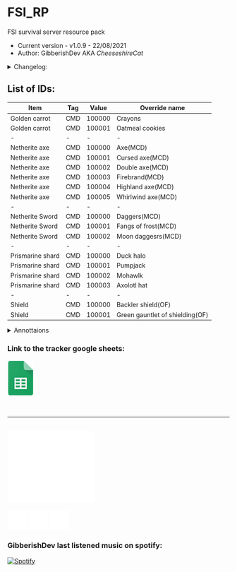 # FSI_RP

FSI survival server resource pack
* Current version - v1.0.9 - 22/08/2021
* Author: GibberishDev AKA *CheeseshireCat*

<details>
  <summary>Changelog:</summary>
  <details>
    <summary>Pre 22/08/2021</summary>
    ║ + added Crayons - Golden carrot override<br>
    ║ + added Oatmeal cookie - Golden carrot override<br>
    ║ + added Axe(MCD) - Netherite axe override<br>
    ║ + added Cursed axe(MCD) - Netherite axe override<br>
    ║ + added Double axe(MCD) - Netherite axe override<br>
    ║ + added Firebrand(MCD) - Netherite axe override<br>
    ║ + added Highland axe(MCD) - Netherite axe override<br>
    ║ + added Whirlwind(MCD) - Netherite axe override<br>
    ║ + added Duck halo - Prismarine shard override<br>
    ║ + added Pumpjack - Prismarine shard override<br>
    ║ + added Mohawlk - Prismarine shard override<br>
    ║ + added Axolotl hat - Prismarine shard override<br>
    ║ + added Bakler shield(OF) - Shield override<br>
    ╚ + added Green gauntlet of shielding(OF) - Shield override<br>
  </details>
  <details>
    <summary>22/08/2021</summary>
    ║ + added Daggers(MCD) - Netherite sword override<br>
    ║ + added Fangs of frost(MCD) - Netherite sword override<br>
    ║ + added Moon daggers(MCD) - Netherite sword override<br>
    ╚ ~ Project restructure
  </details>
</details>
  
  ## List of IDs:
  | Item | Tag | Value | Override name |
  | ----- | ----- | ----- | ----- |
  | Golden carrot | CMD | 100000 | Crayons |
  | Golden carrot | CMD | 100001 | Oatmeal cookies |
  | - | - | - | - |
  | Netherite axe | CMD | 100000 | Axe(MCD) |
  | Netherite axe | CMD | 100001 | Cursed axe(MCD) |
  | Netherite axe | CMD | 100002 | Double axe(MCD) |
  | Netherite axe | CMD | 100003 | Firebrand(MCD) |
  | Netherite axe | CMD | 100004 | Highland axe(MCD) |
  | Netherite axe | CMD | 100005 | Whirlwind axe(MCD) |
  | - | - | - | - |
  | Netherite Sword | CMD | 100000 | Daggers(MCD) |
  | Netherite Sword | CMD | 100001 | Fangs of frost(MCD) |
  | Netherite Sword | CMD | 100002 | Moon daggesrs(MCD) |
  | - | - | - | - |
  | Prismarine shard | CMD | 100000 | Duck halo |
  | Prismarine shard | CMD | 100001 | Pumpjack |
  | Prismarine shard | CMD | 100002 | Mohawlk |
  | Prismarine shard | CMD | 100003 | Axolotl hat |
  | - | - | - | - |
  | Shield | CMD | 100000 | Backler shield(OF) |
  | Shield | CMD | 100001 | Green gauntlet of shielding(OF) |
  
  
  <details>
    <summary>Annottaions</summary>
    * MCD - item originates from Minecraft dungeons<br>
    * OF - Item requires OF to work<br>
  </details>
  
  
  
  ### Link to the tracker google sheets:
  <a href="https://docs.google.com/spreadsheets/d/1ttatYR5bBnNZZ8NfU9NvovqSfhn1mnDZ9OqNmPO4dhM/edit?usp=sharing"><img src="https://github.com/GibberishDev/resrrep/blob/main/google_sheets_logo.png" alt="Tracker google sheets"></a>
  
  <br>
  
  -----
  <br>
  <a href="https://github.com/GibberishDev"><img src="https://github.com/GibberishDev/resrrep/blob/main/gd.png" alt="GD"></a>
  
  <br>
  
  <a href="https://www.curseforge.com/members/gibberishdev/projects"><img src="https://github.com/GibberishDev/resrrep/blob/main/anvil.png" alt="CF"></a>
  <a href="https://steamcommunity.com/id/GibberishDev/"><img src="https://github.com/GibberishDev/resrrep/blob/main/steam.png" alt="Steam"></a>
  <a href="https://discord.gg/bhAnEEXUfV"><img src="https://github.com/GibberishDev/resrrep/blob/main/discord.png" alt="Discord"></a>

### GibberishDev last listened music on spotify:
[![Spotify](https://novatorem-six-lemon.vercel.app/api/spotify)](https://open.spotify.com/user/Gibberish)

